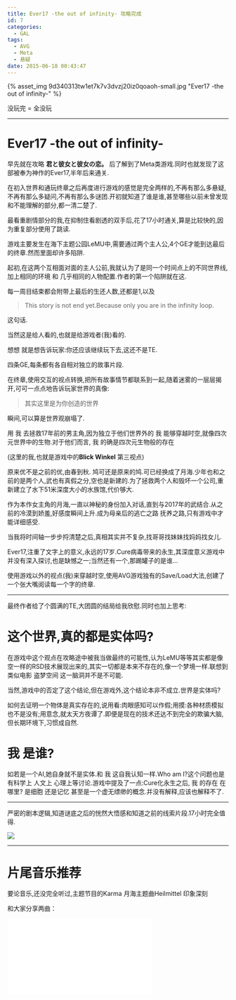 ```yaml
---
title: Ever17 -the out of infinity- 攻略完成
id: 7
categories:
  - GAL
tags:
  - AVG
  - Meta
  - 悬疑
date: 2015-06-18 00:43:47
---
```


{% asset_img 9d340313tw1et7k7v3dvzj20iz0qoaoh-small.jpg "Ever17 -the out of infinity-" %}

没玩完 = 全没玩
<!--more-->
* * *
# Ever17 -the out of infinity-

早先就在攻略 **君と彼女と彼女の恋。** 后了解到了Meta类游戏.同时也就发现了这部被奉为神作的Ever17,半年后来通关.

在初入世界和通玩终章之后再度进行游戏的感觉是完全两样的,不再有那么多悬疑,不再有那么多疑问,不再有那么多谜团.开初就知道了谁是谁,甚至哪些以前未曾发现和不能理解的部分,都一清二楚了.

最看重剧情部分的我,在抑制住看剧透的双手后,花了17小时通关,算是比较快的,因为重复部分使用了跳读.

游戏主要发生在海下主题公园LeMU中,需要通过两个主人公,4个GE才能到达最后的终章.然而里面却许多陷阱.

起初,在这两个互相面对面的主人公前,我就认为了是同一个时间点上的不同世界线,加上相同的环境 和 几乎相同的人物配置.作者的第一个陷阱就在这.

每一周目结束都会附带上最后的生还人数,还都是1,以及

> This story is not end yet.Because only you are in the infinity loop.

这句话.

当然这是给人看的,也就是给游戏者(我)看的.

想想 就是想告诉玩家:你还应该继续玩下去,这还不是TE.

四条GE,每条都有各自相对独立的故事片段.

在终章,使用交互的视点转换,把所有故事情节都联系到一起,随着迷雾的一层层揭开,可可一点点地告诉玩家世界的真像:

> 其实这里是为你创造的世界

瞬间,可以算是世界观崩塌了.

用 我 去拯救17年前的男主角,因为独立于他们世界外的 我 能够穿越时空,就像四次元世界中的生物.对于他们而言, 我 的确是四次元生物般的存在

(这里的我,也就是游戏中的**Blick Winkel** 第三视点)

原来优不是之前的优,由春到秋. 鸠可还是原来的鸠.可已经换成了月海.少年也和之前的是两个人,武也有真假之分,空也是新建的.为了拯救两个人和毁坏一个公司,重新建立了水下51米深度大小的水族馆,代价够大.

作为本作女主角的月海,一直以神秘的身份加入对话,直到与2017年的武结合.从之前的冷漠到娇羞,好感度瞬间上升.成为母亲后的逃亡之路 抚养之路,只有游戏中才能详细感受.

当我将时间轴一步步捋清楚之后,真相其实并不复杂,找哥哥找妹妹找妈妈找女儿.

Ever17,注重了文字上的意义,永远的17岁.Cure病毒带来的永生,其深度意义游戏中并没有深入探讨,也是缺憾之一;当然还有一个,那踢罐子的是谁&#8230;

使用游戏以外的视点(我)来穿越时空,使用AVG游戏独有的Save/Load大法,创建了一个张大嘴阅读每一个字的终章.

* * *

最终作者给了个圆满的TE,大团圆的结局给我欣慰.同时也加上思考:

# 这个世界,真的都是实体吗?

在游戏中这个观点在攻略途中被我当做最终的可能性,认为LeMU等等其实都是像空一样的RSD技术展现出来的,其实一切都是本来不存在的,像一个梦境一样.联想到类似电影 盗梦空间 这一脑洞并不是不可能.

当然,游戏中的否定了这个结论,但在游戏外,这个结论本非不成立.世界是实体吗?

如何去证明一个物体是真实存在的,说用看:肉眼感知可以作假;用摸:各种材质模拟也不是没有;用意念,就太天方夜谭了.即便是现在的技术还达不到完全的欺骗大脑,但长期环境下,习惯成自然.


# 我 是谁?

如若是一个AI,她自身就不是实体.和 我 这自我认知一样.Who am I?这个问题也是有科学上 人文上 心理上等讨论.游戏中提及了一点:Cure化永生之后, 我 的存在 在哪里? 是细胞 还是记忆 甚至是一个虚无缥缈的概念.并没有解释,应该也解释不了.

* * *

严密的剧本逻辑,知道谜底之后的恍然大悟感和知道之前的线索片段.17小时完全值得.

![](9d340313tw1et7k7pufukj20zk0qonjd-1280x960.jpg)

* * *

# 片尾音乐推荐

要论音乐,还没完全听过,主题节目的Karma 月海主题曲Heilmittel 印象深刻

和大家分享两曲：
<iframe frameborder="no" border="0" marginwidth="0" marginheight="0" width=330 height=86 src="//music.163.com/outchain/player?type=2&id=4993317&auto=0&height=66"></iframe>
<iframe frameborder="no" border="0" marginwidth="0" marginheight="0" width=330 height=86 src="//music.163.com/outchain/player?type=2&id=4993315&auto=0&height=66"></iframe>
